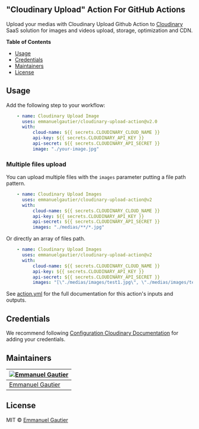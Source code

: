 ## "Cloudinary Upload" Action For GitHub Actions

Upload your medias with Cloudinary Upload Github Action to [Cloudinary](https://cloudinary.com/) SaaS solution for images and videos upload, storage, optimization and CDN.

**Table of Contents**

<!-- toc -->

- [Usage](#usage)
- [Credentials](#credentials)
- [Maintainers](#maintainers)
- [License](#license)

<!-- tocstop -->

## Usage

Add the following step to your workflow:

```yaml
    - name: Cloudinary Upload Image
      uses: emmanuelgautier/cloudinary-upload-action@v2.0
      with:
          cloud-name: ${{ secrets.CLOUDINARY_CLOUD_NAME }}
          api-key: ${{ secrets.CLOUDINARY_API_KEY }}
          api-secret: ${{ secrets.CLOUDINARY_API_SECRET }}
          image: "./your-image.jpg"
```

### Multiple files upload

You can upload multiple files with the `images` parameter putting a file path pattern.

```yaml
    - name: Cloudinary Upload Images
      uses: emmanuelgautier/cloudinary-upload-action@v2
      with:
          cloud-name: ${{ secrets.CLOUDINARY_CLOUD_NAME }}
          api-key: ${{ secrets.CLOUDINARY_API_KEY }}
          api-secret: ${{ secrets.CLOUDINARY_API_SECRET }}
          images: "./medias/**/*.jpg"
```

Or directly an array of files path.

```yaml
    - name: Cloudinary Upload Images
      uses: emmanuelgautier/cloudinary-upload-action@v2
      with:
          cloud-name: ${{ secrets.CLOUDINARY_CLOUD_NAME }}
          api-key: ${{ secrets.CLOUDINARY_API_KEY }}
          api-secret: ${{ secrets.CLOUDINARY_API_SECRET }}
          images: "[\"./medias/images/test1.jpg\", \"./medias/images/test2.jpg\"]"
```

See [action.yml](action.yml) for the full documentation for this action's inputs and outputs.

## Credentials

We recommend following [Configuration Cloudinary Documentation](https://cloudinary.com/documentation/node_integration#configuration) for adding your credentials.

## Maintainers

[![Emmanuel Gautier](https://avatars0.githubusercontent.com/u/2765366?s=144)](https://www.emmanuelgautier.com) |
--- |
[Emmanuel Gautier](https://www.emmanuelgautier.com) |

## License

MIT © [Emmanuel Gautier](https://www.emmanuelgautier.com)
